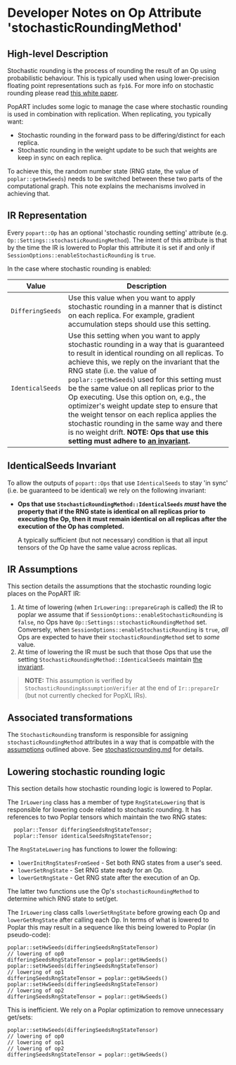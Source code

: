 # Developer Notes on Op Attribute 'stochasticRoundingMethod'

## High-level Description

Stochastic rounding is the process of rounding the result of an Op using
probabilistic behaviour. This is typically used when using lower-precision
floating point representations such as `fp16`. For more info on stochastic
rounding please read [this white
paper](https://docs.graphcore.ai/projects/ai-float-white-paper/en/latest/ai-float.html?highlight=stochastic%20rounding#deterministic-versus-stochastic-rounding).

PopART includes some logic to manage the case where stochastic rounding is used
in combination with replication. When replicating, you typically want:

* Stochastic rounding in the forward pass to be differing/distinct for each
  replica.
* Stochastic rounding in the weight update to be such that weights are keep in
  sync on each replica.

To achieve this, the random number state (RNG state, the value of
`poplar::getHwSeeds`) needs to be switched between these two parts of the
computational graph. This note explains the mechanisms involved in achieving
that.


## IR Representation

Every `popart::Op` has an optional 'stochastic rounding setting' attribute (e.g.
`Op::Settings::stochasticRoundingMethod`). The intent of this attribute is that
by the time the IR is lowered to Poplar this attribute it is set if and only if
`SessionOptions::enableStochasticRounding` is `true`.

In the case where stochastic rounding is enabled:

| Value                                             | Description                                                  |
| ------------------------------------------------- | ------------------------------------------------------------ |
| `DifferingSeeds`        | Use this value when you want to apply stochastic rounding in a manner that is distinct on each replica. For example, gradient accumulation steps should use this setting. |
| `IdenticalSeeds`        | Use this setting when you want to apply stochastic rounding in a way that is guaranteed to result in identical rounding on all replicas. To achieve this, we reply on the invariant that the RNG state (i.e. the value of `poplar::getHwSeeds`) used for this setting must be the same value on all replicas prior to the Op executing. Use this option on, e.g., the optimizer's weight update step to ensure that the weight tensor on each replica applies the stochastic rounding in the same way and there is no weight drift. **NOTE: Ops that use this setting must adhere to [an invariant](#identicalseeds-invariant).** |

## IdenticalSeeds Invariant

To allow the outputs of `popart::Ops` that use `IdenticalSeeds` to stay 'in
sync' (i.e. be guaranteed to be identical) we rely on the following invariant:

* **Ops that use `StochasticRoundingMethod::IdenticalSeeds` *must* have the
  property that if the RNG state is identical on all replicas prior to executing
  the Op, then it must remain identical on all replicas after the execution of
  the Op has completed.**

  A typically sufficient (but not necessary) condition is that all input tensors
  of the Op have the same value across replicas.

## IR Assumptions

This section details the assumptions that the stochastic rounding logic places
on the PopART IR:

1. At time of lowering (when `IrLowering::prepareGraph` is called) the IR to
   poplar we assume that if `SessionOptions::enableStochasticRounding` is
   `false`, no Ops have `Op::Settings::stochasticRoundingMethod` set.
   Conversely, when `SessionOptions::enableStochasticRounding` is `true`, *all*
   Ops are expected to have their `stochasticRoundingMethod` set to *some*
   value.
2. At time of lowering the IR must be such that those Ops that use the setting
   `StochasticRoundingMethod::IdenticalSeeds` maintain [the
   invariant](#identicalseeds-invariant).

> **NOTE:** This assumption is verified by
> `StochasticRoundingAssumptionVerifier` at the end of `Ir::prepareIr` (but not
> currently checked for PopXL IRs).

## Associated transformations

The `StochasticRounding` transform is responsible for assigning
`stochasticRoundingMethod` attributes in a way that is compatble with the
[assumptions](#ir-assumptions) outlined above. See
[stochasticrounding.md](../../transforms/stochasticrounding.md) for details.

## Lowering stochastic rounding logic

This section details how stochastic rounding logic is lowered to Poplar.

The `IrLowering` class has a member of type `RngStateLowering` that is
responsible for lowering code related to stochastic rounding. It has references
to two Poplar tensors which maintain the two RNG states:
```
  poplar::Tensor differingSeedsRngStateTensor;
  poplar::Tensor identicalSeedsRngStateTensor;
```

The `RngStateLowering` has functions to lower the following:

* `lowerInitRngStatesFromSeed` - Set both RNG states from a user's seed.
* `lowerSetRngState` - Set RNG state ready for an Op.
* `lowerGetRngState` - Get RNG state after the execution of an Op.

The latter two functions use the Op's `stochasticRoundingMethod` to determine
which RNG state to set/get.

The `IrLowering` class calls `lowerSetRngState` before growing each Op and
`lowerGetRngState` after calling each Op. In terms of what is lowered to Poplar
this may result in a sequence like this being lowered to Poplar (in
pseudo-code):
```
poplar::setHwSeeds(differingSeedsRngStateTensor)
// lowering of op0
differingSeedsRngStateTensor = poplar::getHwSeeds()
poplar::setHwSeeds(differingSeedsRngStateTensor)
// lowering of op1
differingSeedsRngStateTensor = poplar::getHwSeeds()
poplar::setHwSeeds(differingSeedsRngStateTensor)
// lowering of op2
differingSeedsRngStateTensor = poplar::getHwSeeds()
```
This is inefficient. We rely on a Poplar optimization to remove unnecessary
get/sets:
```
poplar::setHwSeeds(differingSeedsRngStateTensor)
// lowering of op0
// lowering of op1
// lowering of op2
differingSeedsRngStateTensor = poplar::getHwSeeds()
```
